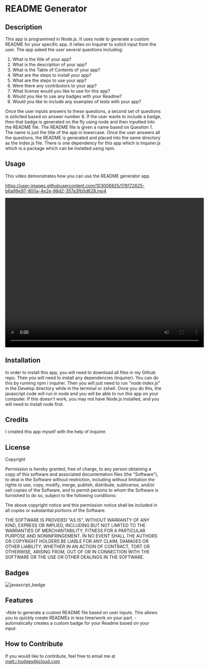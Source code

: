 # README Generator 

## Description

This app is programmed in Node.js. It uses node to generate a custom README for your specific app. It relies on Inquirer to solicit input from the user. The app asked the user several questions including:

1. What is the title of your app?
2. What is the description of your app?
3. What is the Table of Contents of your app?
4. What are the steps to install your app?
5. What are the steps to use your app?
6. Were there any contributors to your app?
7. What license would you like to use for this app? 
8. Would you like to use any badges with your Readme?
9. Would you like to include any examples of tests with your app?

Once the user inputs answers to these questions, a second set of questions is solicited based on answer number 8. If the user wants to include a badge, then that badge is generated on the fly using node and then inputted into the README file. The README file is given a name based on Question 1. The name is just the title of the app in lowercase. Once the user answers all the questions, the README is generated and placed into the same directory as the index.js file. There is one dependency for this app which is Inquirer.js which is a package which can be installed using npm.

## Usage

This video demonstrates how you can use the README generator app.



https://user-images.githubusercontent.com/103006825/178172625-b6a99e97-800a-4e2e-98d2-357a3fb5d628.mp4

<video width="640" height="480" autoplay controls src="../Develop/videos/video.mp4" type="video/mp4">
</video>

## Installation

In order to install this app, you will need to download all files in my Github repo. Then you will need to install any dependencies (inquirer). You can do this by running npm i inquirer. Then you will just need to run "node index.js" in the Develop directory while in the terminal or zshell. Once you do this, the javascript code will run in node and you will be able to run this app on your computer. If this doesn't work, you may not have Node.js installed, and you will need to install node first.

## Credits

I created this app myself with the help of inquirer.

## License 

Copyright <YEAR> <COPYRIGHT HOLDER>

Permission is hereby granted, free of charge, to any person obtaining a copy of this software and associated documentation files (the "Software"), to deal in the Software without restriction, including without limitation the rights to use, copy, modify, merge, publish, distribute, sublicense, and/or sell copies of the Software, and to permit persons to whom the Software is furnished to do so, subject to the following conditions:

The above copyright notice and this permission notice shall be included in all copies or substantial portions of the Software.

THE SOFTWARE IS PROVIDED "AS IS", WITHOUT WARRANTY OF ANY KIND, EXPRESS OR IMPLIED, INCLUDING BUT NOT LIMITED TO THE WARRANTIES OF MERCHANTABILITY, FITNESS FOR A PARTICULAR PURPOSE AND NONINFRINGEMENT. IN NO EVENT SHALL THE AUTHORS OR COPYRIGHT HOLDERS BE LIABLE FOR ANY CLAIM, DAMAGES OR OTHER LIABILITY, WHETHER IN AN ACTION OF CONTRACT, TORT OR OTHERWISE, ARISING FROM, OUT OF OR IN CONNECTION WITH THE SOFTWARE OR THE USE OR OTHER DEALINGS IN THE SOFTWARE.

## Badges

 ![javascript_badge](https://img.shields.io/static/v1?label=Javascript&message=100%&color=green)

## Features

-Able to generate a custom README file based on user inputs. This allows you to quickly create READMEs in less time/work on your part.
-automatically creates a custom badge for your Readme based on your input.

## How to Contribute

If you would like to contribute, feel free to email me at matt.j.hodges@icloud.com 

